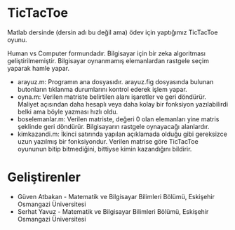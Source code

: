 TicTacToe
=========

Matlab dersinde (dersin adı bu değil ama) ödev için yaptığımız TicTacToe oyunu.

Human vs Computer formundadır. Bilgisayar için bir zeka algoritması geliştirilmemiştir. Bilgisayar oynanmamış elemanlardan rastgele seçim yaparak hamle yapar.

* arayuz.m: Programın ana dosyasıdır. arayuz.fig dosyasında bulunan butonların tıklanma durumlarını kontrol ederek işlem yapar.
* oyna.m: Verilen matriste belirtilen alanı işaretler ve geri döndürür. Maliyet açısından daha hesaplı veya daha kolay bir fonksiyon yazılabilirdi belki ama böyle yazması hızlı oldu.
* boselemanlar.m: Verilen matriste, değeri 0 olan elemanları yine matris şeklinde geri döndürür. Bilgisayarın rastgele oynayacağı alanlardır.
* kimkazandi.m: İkinci satırında yapılan açıklamada olduğu gibi gereksizce uzun yazılmış bir fonksiyondur. Verilen matrise göre TicTacToe oyununun bitip bitmediğini, bittiyse kimin kazandığını bildirir.

Geliştirenler
=============
* Güven Atbakan - Matematik ve Bilgisayar Bilimleri Bölümü, Eskişehir Osmangazi Üniversitesi
* Serhat Yavuz - Matematik ve Bilgisayar Bilimleri Bölümü, Eskişehir Osmangazi Üniversitesi
